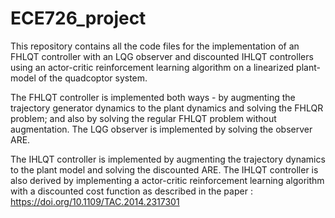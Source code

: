 # ECE726_project

This repository contains all the code files for the implementation of an FHLQT controller with an LQG observer and discounted IHLQT controllers using an actor-critic reinforcement learning algorithm on a linearized plant-model of the quadcoptor system.

The FHLQT controller is implemented both ways - by augmenting the trajectory generator dynamics to the plant dynamics and solving the FHLQR problem; and also by solving the regular FHLQT problem without augmentation. The LQG observer is implemented by solving the observer ARE.

The IHLQT controller is implemented by augmenting the trajectory dynamics to the plant model and solving the discounted ARE. The IHLQT controller is also derived by implementing a actor-critic reinforcement learning algorithm with a discounted cost function as described in the paper : https://doi.org/10.1109/TAC.2014.2317301




